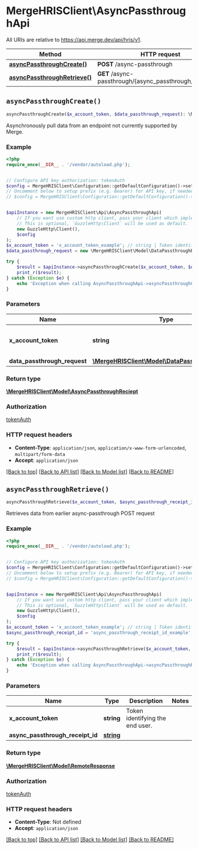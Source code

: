 # MergeHRISClient\AsyncPassthroughApi

All URIs are relative to https://api.merge.dev/api/hris/v1.

Method | HTTP request | Description
------------- | ------------- | -------------
[**asyncPassthroughCreate()**](AsyncPassthroughApi.md#asyncPassthroughCreate) | **POST** /async-passthrough | 
[**asyncPassthroughRetrieve()**](AsyncPassthroughApi.md#asyncPassthroughRetrieve) | **GET** /async-passthrough/{async_passthrough_receipt_id} | 


## `asyncPassthroughCreate()`

```php
asyncPassthroughCreate($x_account_token, $data_passthrough_request): \MergeHRISClient\Model\AsyncPassthroughReciept
```



Asynchronously pull data from an endpoint not currently supported by Merge.

### Example

```php
<?php
require_once(__DIR__ . '/vendor/autoload.php');


// Configure API key authorization: tokenAuth
$config = MergeHRISClient\Configuration::getDefaultConfiguration()->setApiKey('Authorization', 'YOUR_API_KEY');
// Uncomment below to setup prefix (e.g. Bearer) for API key, if needed
// $config = MergeHRISClient\Configuration::getDefaultConfiguration()->setApiKeyPrefix('Authorization', 'Bearer');


$apiInstance = new MergeHRISClient\Api\AsyncPassthroughApi(
    // If you want use custom http client, pass your client which implements `GuzzleHttp\ClientInterface`.
    // This is optional, `GuzzleHttp\Client` will be used as default.
    new GuzzleHttp\Client(),
    $config
);
$x_account_token = 'x_account_token_example'; // string | Token identifying the end user.
$data_passthrough_request = new \MergeHRISClient\Model\DataPassthroughRequest(); // \MergeHRISClient\Model\DataPassthroughRequest

try {
    $result = $apiInstance->asyncPassthroughCreate($x_account_token, $data_passthrough_request);
    print_r($result);
} catch (Exception $e) {
    echo 'Exception when calling AsyncPassthroughApi->asyncPassthroughCreate: ', $e->getMessage(), PHP_EOL;
}
```

### Parameters

Name | Type | Description  | Notes
------------- | ------------- | ------------- | -------------
 **x_account_token** | **string**| Token identifying the end user. |
 **data_passthrough_request** | [**\MergeHRISClient\Model\DataPassthroughRequest**](../Model/DataPassthroughRequest.md)|  |

### Return type

[**\MergeHRISClient\Model\AsyncPassthroughReciept**](../Model/AsyncPassthroughReciept.md)

### Authorization

[tokenAuth](../../README.md#tokenAuth)

### HTTP request headers

- **Content-Type**: `application/json`, `application/x-www-form-urlencoded`, `multipart/form-data`
- **Accept**: `application/json`

[[Back to top]](#) [[Back to API list]](../../README.md#endpoints)
[[Back to Model list]](../../README.md#models)
[[Back to README]](../../README.md)

## `asyncPassthroughRetrieve()`

```php
asyncPassthroughRetrieve($x_account_token, $async_passthrough_receipt_id): \MergeHRISClient\Model\RemoteResponse
```



Retrieves data from earlier async-passthrough POST request

### Example

```php
<?php
require_once(__DIR__ . '/vendor/autoload.php');


// Configure API key authorization: tokenAuth
$config = MergeHRISClient\Configuration::getDefaultConfiguration()->setApiKey('Authorization', 'YOUR_API_KEY');
// Uncomment below to setup prefix (e.g. Bearer) for API key, if needed
// $config = MergeHRISClient\Configuration::getDefaultConfiguration()->setApiKeyPrefix('Authorization', 'Bearer');


$apiInstance = new MergeHRISClient\Api\AsyncPassthroughApi(
    // If you want use custom http client, pass your client which implements `GuzzleHttp\ClientInterface`.
    // This is optional, `GuzzleHttp\Client` will be used as default.
    new GuzzleHttp\Client(),
    $config
);
$x_account_token = 'x_account_token_example'; // string | Token identifying the end user.
$async_passthrough_receipt_id = 'async_passthrough_receipt_id_example'; // string

try {
    $result = $apiInstance->asyncPassthroughRetrieve($x_account_token, $async_passthrough_receipt_id);
    print_r($result);
} catch (Exception $e) {
    echo 'Exception when calling AsyncPassthroughApi->asyncPassthroughRetrieve: ', $e->getMessage(), PHP_EOL;
}
```

### Parameters

Name | Type | Description  | Notes
------------- | ------------- | ------------- | -------------
 **x_account_token** | **string**| Token identifying the end user. |
 **async_passthrough_receipt_id** | [**string**](../Model/.md)|  |

### Return type

[**\MergeHRISClient\Model\RemoteResponse**](../Model/RemoteResponse.md)

### Authorization

[tokenAuth](../../README.md#tokenAuth)

### HTTP request headers

- **Content-Type**: Not defined
- **Accept**: `application/json`

[[Back to top]](#) [[Back to API list]](../../README.md#endpoints)
[[Back to Model list]](../../README.md#models)
[[Back to README]](../../README.md)

